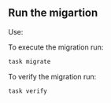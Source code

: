 ## Run the migartion

Use:

To execute the migration run:
```bash
task migrate
```

To verify the migration run:
```bash
task verify
```



